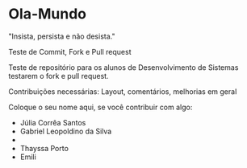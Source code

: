# Ola-Mundo
"Insista, persista e não desista."

Teste de Commit, Fork e Pull request

Teste de repositório para os alunos de Desenvolvimento de Sistemas testarem o fork e pull request.

Contribuições necessárias:
Layout, comentários, melhorias em geral

Coloque o seu nome aqui, se você contribuir com algo:
- Júlia Corrêa Santos 
- Gabriel Leopoldino da Silva
-
- Thayssa Porto 
- Emili
